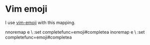 # Vim emoji

I use [vim-emoji](https://github.com/junegunn/vim-emoji) with this mapping.

nnoremap <leader>e
  \ :set completefunc=emoji#complete<cr>a<C-x><C-u><bs><bs><bs>
inoremap <leader>e
  \ <esc>:set completefunc=emoji#complete<cr>a<C-x><C-u><bs><bs><bs>


